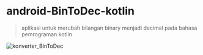 # android-BinToDec-kotlin
> aplikasi untuk merubah bilangan binary menjadi decimal pada bahasa pemrograman kotlin  

![konverter_BinToDec](https://user-images.githubusercontent.com/53375007/128659475-6002a172-20fb-4416-b503-5fca66ba28f3.png)

